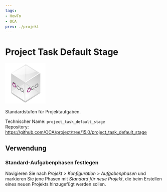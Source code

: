 ```yaml
---
tags:
- HowTo
- OCA
prev: ./projekt
---
```

# Project Task Default Stage
![icon_oca_app](assets/icon_oca_app.png)

Standardstufen für Projektaufgaben.

Technischer Name: `project_task_default_stage`\
Repository: <https://github.com/OCA/project/tree/15.0/project_task_default_stage>

## Verwendung

### Standard-Aufgabenphasen festlegen

Navigieren Sie nach *Projekt > Konfiguration > Aufgabenphasen* und markieren Sie jene Phasen mit *Standard für neue Projekt*, die beim Erstellen eines neuen Projekts hinzugefügt werden sollen.